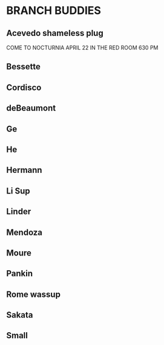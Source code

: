 # BRANCH BUDDIES

## Acevedo shameless plug
COME TO NOCTURNIA APRIL 22 IN THE RED ROOM 630 PM
## Bessette

## Cordisco

## deBeaumont

## Ge

## He

## Hermann

## Li Sup

## Linder

## Mendoza

## Moure

## Pankin

## Rome wassup

## Sakata

## Small
